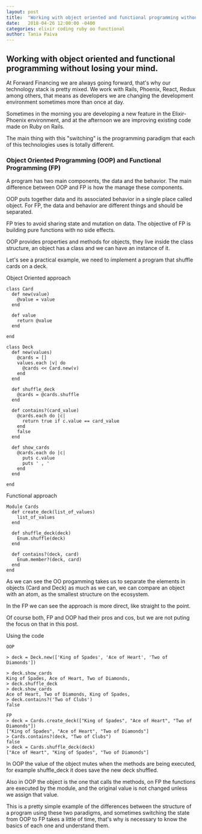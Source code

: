 ```yaml
---
layout: post
title:  "Working with object oriented and functional programming without losing your mind."
date:   2018-04-26 12:00:00 -0400
categories: elixir coding ruby oo functional
author: Tania Paiva
---
```


## Working with object oriented and functional programming without losing your mind.

At Forward Financing we are always going forward, that's why our technology stack is pretty mixed.
We work with Rails, Phoenix, React, Redux among others, that means as developers we are changing the
development environment sometimes more than once at day.

Sometimes in the morning you are developing a new feature in the Elixir-Phoenix environment, and at the
afternoon we are improving existing code made on Ruby on Rails.

The main thing with this "switching" is the programming paradigm that each of this technologies uses is totally
different.

### Object Oriented Programming (OOP) and Functional Programming (FP)

A program has two main components, the data and the behavior.
The main difference between OOP and FP is how the manage these components.

OOP puts together data and its associated behavior in a single place called object. For FP, the data and behavior are  different things and should be separated.

FP tries to avoid sharing state and mutation on data. The objective of FP is building pure functions with no side effects.

OOP provides properties and methods for objects, they live inside the class structure, an object has a class and we can
have an instance of it.

Let's see a practical example, we need to implement a program that shuffle cards on a deck.

Object Oriented approach
```
class Card
  def new(value)
    @value = value
  end

  def value
    return @value
  end

end

class Deck
  def new(values)
    @cards = []
    values.each |v| do
      @cards << Card.new(v)
    end
  end

  def shuffle_deck
    @cards = @cards.shuffle
  end

  def contains?(card_value)
    @cards.each do |c|
      return true if c.value == card_value
    end
    false
  end

  def show_cards
    @cards.each do |c|
      puts c.value
      puts ' , '
    end
  end

end
```

Functional approach
```
Module Cards
  def create_deck(list_of_values)
    list_of_values
  end

  def shuffle_deck(deck)
    Enum.shuffle(deck)
  end

  def contains?(deck, card)
    Enum.member?(deck, card)
  end
end
```

As we can see the OO progamming takes us to separate the elements in objects (Card and Deck) as much as we can, we can compare an object with an atom, as the smallest structure on the ecosystem.

In the FP we can see the approach is more direct, like straight to the point.

Of course both, FP and OOP had their pros and cos, but we are not puting the focus on that in this post.

Using the code
```
OOP

> deck = Deck.new(['King of Spades', 'Ace of Heart', 'Two of Diamonds'])

> deck.show_cards
King of Spades, Ace of Heart, Two of Diamonds,
> deck.shuffle_deck
> deck.show_cards
Ace of Heart, Two of Diamonds, King of Spades,
> deck.contains?('Two of Clubs')
false

```

```
FP
> deck = Cards.create_deck(["King of Spades", "Ace of Heart", "Two of Diamonds"])
["King of Spades", "Ace of Heart", "Two of Diamonds"]
> Cards.contains?(deck, "Two of Clubs")
false
> deck = Cards.shuffle_deck(deck)
["Ace of Heart", "King of Spades", "Two of Diamonds"]

```

In OOP the value of the object mutes when the methods are being executed, for example shuffle_deck it does save
the new deck shuffled.

Also in OOP the object is the one that calls the methods, on FP the functions are executed by the module, and the
original value is not changed unless we assign that value.

This is a pretty simple example of the differences between the structure of a program using these two paradigms, and sometimes switching the state from OOP to FP takes a little of time, that's why is necessary to know the basics of each 
one and understand them.